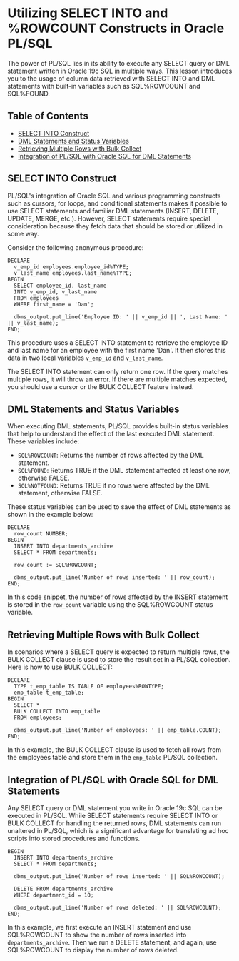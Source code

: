 # Utilizing SELECT INTO and %ROWCOUNT Constructs in Oracle PL/SQL

The power of PL/SQL lies in its ability to execute any SELECT query or DML statement written in Oracle 19c SQL in multiple ways. This lesson introduces you to the usage of column data retrieved with SELECT INTO and DML statements with built-in variables such as SQL%ROWCOUNT and SQL%FOUND.

## Table of Contents
- [SELECT INTO Construct](#select-into)
- [DML Statements and Status Variables](#dml-statements)
- [Retrieving Multiple Rows with Bulk Collect](#bulk-collect)
- [Integration of PL/SQL with Oracle SQL for DML Statements](#plsql-oracle-integration)

<a name="select-into"></a>
## SELECT INTO Construct

PL/SQL's integration of Oracle SQL and various programming constructs such as cursors, for loops, and conditional statements makes it possible to use SELECT statements and familiar DML statements (INSERT, DELETE, UPDATE, MERGE, etc.). However, SELECT statements require special consideration because they fetch data that should be stored or utilized in some way. 

Consider the following anonymous procedure:

```plsql
DECLARE
  v_emp_id employees.employee_id%TYPE;
  v_last_name employees.last_name%TYPE;
BEGIN
  SELECT employee_id, last_name 
  INTO v_emp_id, v_last_name 
  FROM employees 
  WHERE first_name = 'Dan';
  
  dbms_output.put_line('Employee ID: ' || v_emp_id || ', Last Name: ' || v_last_name);
END;
```

This procedure uses a SELECT INTO statement to retrieve the employee ID and last name for an employee with the first name 'Dan'. It then stores this data in two local variables `v_emp_id` and `v_last_name`.

The SELECT INTO statement can only return one row. If the query matches multiple rows, it will throw an error. If there are multiple matches expected, you should use a cursor or the BULK COLLECT feature instead.

<a name="dml-statements"></a>
## DML Statements and Status Variables

When executing DML statements, PL/SQL provides built-in status variables that help to understand the effect of the last executed DML statement. These variables include:

- `SQL%ROWCOUNT`: Returns the number of rows affected by the DML statement.
- `SQL%FOUND`: Returns TRUE if the DML statement affected at least one row, otherwise FALSE.
- `SQL%NOTFOUND`: Returns TRUE if no rows were affected by the DML statement, otherwise FALSE.

These status variables can be used to save the effect of DML statements as shown in the example below:

```plsql
DECLARE
  row_count NUMBER;
BEGIN
  INSERT INTO departments_archive
  SELECT * FROM departments;
  
  row_count := SQL%ROWCOUNT;

  dbms_output.put_line('Number of rows inserted: ' || row_count);
END;
```

In this code snippet, the number of rows affected by the INSERT statement is stored in the `row_count` variable using the SQL%ROWCOUNT status variable.

<a name="bulk-collect"></a>
## Retrieving Multiple Rows with Bulk Collect

In scenarios where a SELECT query is expected to return multiple rows, the BULK COLLECT clause is used to store the result set in a PL/SQL collection. Here is how to use BULK COLLECT:

```plsql
DECLARE
  TYPE t_emp_table IS TABLE OF employees%ROWTYPE;
  emp_table t_emp_table;
BEGIN
  SELECT * 
  BULK COLLECT INTO emp_table 
  FROM employees;
  
  dbms_output.put_line('Number of employees: ' || emp_table.COUNT);
END;
```

In this example, the BULK COLLECT clause is used to fetch all rows from the employees table and store them in the `emp_table` PL/SQL collection.

<a name="plsql-oracle-integration"></a>
## Integration of PL/SQL with Oracle SQL for DML Statements

Any SELECT query or DML statement you write in Oracle 19c SQL can be executed in PL/SQL. While SELECT statements require SELECT INTO or BULK COLLECT for handling the returned rows, DML statements can run unaltered in PL/SQL, which is a significant advantage for translating ad hoc scripts into stored procedures and functions.

```plsql
BEGIN
  INSERT INTO departments_archive
  SELECT * FROM departments;

  dbms_output.put_line('Number of rows inserted: ' || SQL%ROWCOUNT);
  
  DELETE FROM departments_archive
  WHERE department_id = 10;
  
  dbms_output.put_line('Number of rows deleted: ' || SQL%ROWCOUNT);
END;
```

In this example, we first execute an INSERT statement and use SQL%ROWCOUNT to show the number of rows inserted into `departments_archive`. Then we run a DELETE statement, and again, use SQL%ROWCOUNT to display the number of rows deleted.
